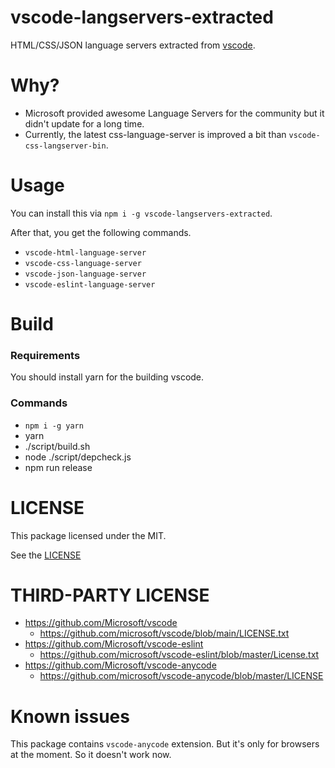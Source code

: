 # vscode-langservers-extracted

HTML/CSS/JSON language servers extracted from [vscode](https://github.com/Microsoft/vscode).


# Why?

- Microsoft provided awesome Language Servers for the community but it didn't update for a long time.
- Currently, the latest css-language-server is improved a bit than `vscode-css-langserver-bin`.


# Usage

You can install this via `npm i -g vscode-langservers-extracted`.

After that, you get the following commands.

- `vscode-html-language-server`
- `vscode-css-language-server`
- `vscode-json-language-server`
- `vscode-eslint-language-server`


# Build

### Requirements

You should install yarn for the building vscode.


### Commands

- `npm i -g yarn`
- yarn
- ./script/build.sh
- node ./script/depcheck.js
- npm run release


# LICENSE

This package licensed under the MIT.

See the [LICENSE](./LICENSE)


# THIRD-PARTY LICENSE 

- https://github.com/Microsoft/vscode
  - https://github.com/microsoft/vscode/blob/main/LICENSE.txt
- https://github.com/Microsoft/vscode-eslint
  - https://github.com/microsoft/vscode-eslint/blob/master/License.txt
- https://github.com/Microsoft/vscode-anycode
  - https://github.com/microsoft/vscode-anycode/blob/master/LICENSE

# Known issues

This package contains `vscode-anycode` extension. But it's only for browsers at the moment. So it doesn't work now.

